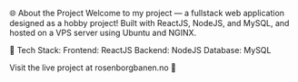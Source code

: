 🌐 About the Project
Welcome to my project — a fullstack web application designed as a hobby project! Built with ReactJS, NodeJS, and MySQL, and hosted on a VPS server using Ubuntu and NGINX.

🚀 Tech Stack:
Frontend: ReactJS
Backend: NodeJS
Database: MySQL

Visit the live project at rosenborgbanen.no 🌟
